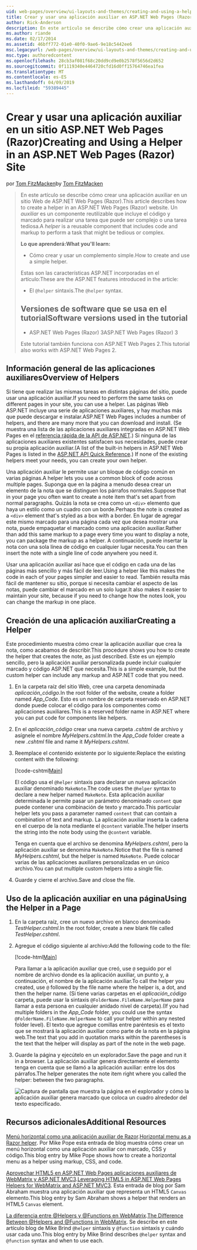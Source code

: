 ```yaml
---
uid: web-pages/overview/ui-layouts-and-themes/creating-and-using-a-helper-in-an-aspnet-web-pages-site
title: Crear y usar una aplicación auxiliar en ASP.NET Web Pages (Razor) sitio | Microsoft Docs
author: Rick-Anderson
description: En este artículo se describe cómo crear una aplicación auxiliar en un sitio Web de ASP.NET Web Pages (Razor). Una aplicación auxiliar es un componente reutilizable que incluye el código y el marcado para rendimiento...
ms.author: riande
ms.date: 02/17/2014
ms.assetid: 46bff772-01e0-40f0-9ae6-9e18c5442ee6
msc.legacyurl: /web-pages/overview/ui-layouts-and-themes/creating-and-using-a-helper-in-an-aspnet-web-pages-site
msc.type: authoredcontent
ms.openlocfilehash: 28cb3af081f68c20dd9cd9e0b2578f5656d2d652
ms.sourcegitcommit: 0f1119340e4464720cfd16d0ff15764746ea1fea
ms.translationtype: MT
ms.contentlocale: es-ES
ms.lasthandoff: 04/09/2019
ms.locfileid: "59389445"
---
```

# <a name="creating-and-using-a-helper-in-an-aspnet-web-pages-razor-site"></a><span data-ttu-id="0d1b7-104">Crear y usar una aplicación auxiliar en un sitio ASP.NET Web Pages (Razor)</span><span class="sxs-lookup"><span data-stu-id="0d1b7-104">Creating and Using a Helper in an ASP.NET Web Pages (Razor) Site</span></span>

<span data-ttu-id="0d1b7-105">por [Tom FitzMacken](https://github.com/tfitzmac)</span><span class="sxs-lookup"><span data-stu-id="0d1b7-105">by [Tom FitzMacken](https://github.com/tfitzmac)</span></span>

> <span data-ttu-id="0d1b7-106">En este artículo se describe cómo crear una aplicación auxiliar en un sitio Web de ASP.NET Web Pages (Razor).</span><span class="sxs-lookup"><span data-stu-id="0d1b7-106">This article describes how to create a helper in an ASP.NET Web Pages (Razor) website.</span></span> <span data-ttu-id="0d1b7-107">Un *auxiliar* es un componente reutilizable que incluye el código y marcado para realizar una tarea que puede ser complejo o una tarea tediosa.</span><span class="sxs-lookup"><span data-stu-id="0d1b7-107">A *helper* is a reusable component that includes code and markup to perform a task that might be tedious or complex.</span></span>
> 
> **<span data-ttu-id="0d1b7-108">Lo que aprenderá:</span><span class="sxs-lookup"><span data-stu-id="0d1b7-108">What you'll learn:</span></span>** 
> 
> - <span data-ttu-id="0d1b7-109">Cómo crear y usar un complemento simple.</span><span class="sxs-lookup"><span data-stu-id="0d1b7-109">How to create and use a simple helper.</span></span>
> 
> <span data-ttu-id="0d1b7-110">Estas son las características ASP.NET incorporadas en el artículo:</span><span class="sxs-lookup"><span data-stu-id="0d1b7-110">These are the ASP.NET features introduced in the article:</span></span>
> 
> - <span data-ttu-id="0d1b7-111">El `@helper` sintaxis.</span><span class="sxs-lookup"><span data-stu-id="0d1b7-111">The `@helper` syntax.</span></span>
>   
> 
> ## <a name="software-versions-used-in-the-tutorial"></a><span data-ttu-id="0d1b7-112">Versiones de software que se usa en el tutorial</span><span class="sxs-lookup"><span data-stu-id="0d1b7-112">Software versions used in the tutorial</span></span>
> 
> 
> - <span data-ttu-id="0d1b7-113">ASP.NET Web Pages (Razor) 3</span><span class="sxs-lookup"><span data-stu-id="0d1b7-113">ASP.NET Web Pages (Razor) 3</span></span>
>   
> 
> <span data-ttu-id="0d1b7-114">Este tutorial también funciona con ASP.NET Web Pages 2.</span><span class="sxs-lookup"><span data-stu-id="0d1b7-114">This tutorial also works with ASP.NET Web Pages 2.</span></span>


## <a name="overview-of-helpers"></a><span data-ttu-id="0d1b7-115">Información general de las aplicaciones auxiliares</span><span class="sxs-lookup"><span data-stu-id="0d1b7-115">Overview of Helpers</span></span>

<span data-ttu-id="0d1b7-116">Si tiene que realizar las mismas tareas en distintas páginas del sitio, puede usar una aplicación auxiliar.</span><span class="sxs-lookup"><span data-stu-id="0d1b7-116">If you need to perform the same tasks on different pages in your site, you can use a helper.</span></span> <span data-ttu-id="0d1b7-117">Las páginas Web ASP.NET incluye una serie de aplicaciones auxiliares, y hay muchas más que puede descargar e instalar.</span><span class="sxs-lookup"><span data-stu-id="0d1b7-117">ASP.NET Web Pages includes a number of helpers, and there are many more that you can download and install.</span></span> <span data-ttu-id="0d1b7-118">(Se muestra una lista de las aplicaciones auxiliares integradas en ASP.NET Web Pages en el [referencia rápida de la API de ASP.NET](https://go.microsoft.com/fwlink/?LinkId=202907).) Si ninguna de las aplicaciones auxiliares existentes satisfacen sus necesidades, puede crear su propia aplicación auxiliar.</span><span class="sxs-lookup"><span data-stu-id="0d1b7-118">(A list of the built-in helpers in ASP.NET Web Pages is listed in the [ASP.NET API Quick Reference](https://go.microsoft.com/fwlink/?LinkId=202907).) If none of the existing helpers meet your needs, you can create your own helper.</span></span>

<span data-ttu-id="0d1b7-119">Una aplicación auxiliar le permite usar un bloque de código común en varias páginas.</span><span class="sxs-lookup"><span data-stu-id="0d1b7-119">A helper lets you use a common block of code across multiple pages.</span></span> <span data-ttu-id="0d1b7-120">Suponga que en la página a menudo desea crear un elemento de la nota que se distinguen los párrafos normales.</span><span class="sxs-lookup"><span data-stu-id="0d1b7-120">Suppose that in your page you often want to create a note item that's set apart from normal paragraphs.</span></span> <span data-ttu-id="0d1b7-121">Quizás la nota se crea como un `<div>` elemento que haya un estilo como un cuadro con un borde.</span><span class="sxs-lookup"><span data-stu-id="0d1b7-121">Perhaps the note is created as a `<div>` element that's styled as a box with a border.</span></span> <span data-ttu-id="0d1b7-122">En lugar de agregar este mismo marcado para una página cada vez que desea mostrar una nota, puede empaquetar el marcado como una aplicación auxiliar.</span><span class="sxs-lookup"><span data-stu-id="0d1b7-122">Rather than add this same markup to a page every time you want to display a note, you can package the markup as a helper.</span></span> <span data-ttu-id="0d1b7-123">A continuación, puede insertar la nota con una sola línea de código en cualquier lugar necesita.</span><span class="sxs-lookup"><span data-stu-id="0d1b7-123">You can then insert the note with a single line of code anywhere you need it.</span></span>

<span data-ttu-id="0d1b7-124">Usar una aplicación auxiliar así hace que el código en cada una de las páginas más sencillo y más fácil de leer.</span><span class="sxs-lookup"><span data-stu-id="0d1b7-124">Using a helper like this makes the code in each of your pages simpler and easier to read.</span></span> <span data-ttu-id="0d1b7-125">También resulta más fácil de mantener su sitio, porque si necesita cambiar el aspecto de las notas, puede cambiar el marcado en un solo lugar.</span><span class="sxs-lookup"><span data-stu-id="0d1b7-125">It also makes it easier to maintain your site, because if you need to change how the notes look, you can change the markup in one place.</span></span>

## <a name="creating-a-helper"></a><span data-ttu-id="0d1b7-126">Creación de una aplicación auxiliar</span><span class="sxs-lookup"><span data-stu-id="0d1b7-126">Creating a Helper</span></span>

<span data-ttu-id="0d1b7-127">Este procedimiento muestra cómo crear la aplicación auxiliar que crea la nota, como acabamos de describir.</span><span class="sxs-lookup"><span data-stu-id="0d1b7-127">This procedure shows you how to create the helper that creates the note, as just described.</span></span> <span data-ttu-id="0d1b7-128">Este es un ejemplo sencillo, pero la aplicación auxiliar personalizada puede incluir cualquier marcado y código ASP.NET que necesita.</span><span class="sxs-lookup"><span data-stu-id="0d1b7-128">This is a simple example, but the custom helper can include any markup and ASP.NET code that you need.</span></span>

1. <span data-ttu-id="0d1b7-129">En la carpeta raíz del sitio Web, cree una carpeta denominada *aplicación\_código*.</span><span class="sxs-lookup"><span data-stu-id="0d1b7-129">In the root folder of the website, create a folder named *App\_Code*.</span></span> <span data-ttu-id="0d1b7-130">Esto es un nombre de carpeta reservado en ASP.NET donde puede colocar el código para los componentes como aplicaciones auxiliares.</span><span class="sxs-lookup"><span data-stu-id="0d1b7-130">This is a reserved folder name in ASP.NET where you can put code for components like helpers.</span></span>
2. <span data-ttu-id="0d1b7-131">En el *aplicación\_código* crear una nueva carpeta *.cshtml* de archivo y asígnele el nombre *MyHelpers.cshtml*.</span><span class="sxs-lookup"><span data-stu-id="0d1b7-131">In the *App\_Code* folder create a new *.cshtml* file and name it *MyHelpers.cshtml*.</span></span>
3. <span data-ttu-id="0d1b7-132">Reemplace el contenido existente por lo siguiente:</span><span class="sxs-lookup"><span data-stu-id="0d1b7-132">Replace the existing content with the following:</span></span>

    [!code-cshtml[Main](creating-and-using-a-helper-in-an-aspnet-web-pages-site/samples/sample1.cshtml)]

    <span data-ttu-id="0d1b7-133">El código usa el `@helper` sintaxis para declarar un nueva aplicación auxiliar denominado `MakeNote`.</span><span class="sxs-lookup"><span data-stu-id="0d1b7-133">The code uses the `@helper` syntax to declare a new helper named `MakeNote`.</span></span> <span data-ttu-id="0d1b7-134">Esta aplicación auxiliar determinada le permite pasar un parámetro denominado `content` que puede contener una combinación de texto y marcado.</span><span class="sxs-lookup"><span data-stu-id="0d1b7-134">This particular helper lets you pass a parameter named `content` that can contain a combination of text and markup.</span></span> <span data-ttu-id="0d1b7-135">La aplicación auxiliar inserta la cadena en el cuerpo de la nota mediante el `@content` variable.</span><span class="sxs-lookup"><span data-stu-id="0d1b7-135">The helper inserts the string into the note body using the `@content` variable.</span></span>

    <span data-ttu-id="0d1b7-136">Tenga en cuenta que el archivo se denomina *MyHelpers.cshtml*, pero la aplicación auxiliar se denomina `MakeNote`.</span><span class="sxs-lookup"><span data-stu-id="0d1b7-136">Notice that the file is named *MyHelpers.cshtml*, but the helper is named `MakeNote`.</span></span> <span data-ttu-id="0d1b7-137">Puede colocar varias de las aplicaciones auxiliares personalizadas en un único archivo.</span><span class="sxs-lookup"><span data-stu-id="0d1b7-137">You can put multiple custom helpers into a single file.</span></span>
4. <span data-ttu-id="0d1b7-138">Guarde y cierre el archivo.</span><span class="sxs-lookup"><span data-stu-id="0d1b7-138">Save and close the file.</span></span>

## <a name="using-the-helper-in-a-page"></a><span data-ttu-id="0d1b7-139">Uso de la aplicación auxiliar en una página</span><span class="sxs-lookup"><span data-stu-id="0d1b7-139">Using the Helper in a Page</span></span>

1. <span data-ttu-id="0d1b7-140">En la carpeta raíz, cree un nuevo archivo en blanco denominado *TestHelper.cshtml*.</span><span class="sxs-lookup"><span data-stu-id="0d1b7-140">In the root folder, create a new blank file called *TestHelper.cshtml*.</span></span>
2. <span data-ttu-id="0d1b7-141">Agregue el código siguiente al archivo:</span><span class="sxs-lookup"><span data-stu-id="0d1b7-141">Add the following code to the file:</span></span>

    [!code-html[Main](creating-and-using-a-helper-in-an-aspnet-web-pages-site/samples/sample2.html)]

    <span data-ttu-id="0d1b7-142">Para llamar a la aplicación auxiliar que creó, use `@` seguido por el nombre de archivo donde es la aplicación auxiliar, un punto y, a continuación, el nombre de la aplicación auxiliar.</span><span class="sxs-lookup"><span data-stu-id="0d1b7-142">To call the helper you created, use `@` followed by the file name where the helper is, a dot, and then the helper name.</span></span> <span data-ttu-id="0d1b7-143">(Si tiene varias carpetas en el *aplicación\_código* carpeta, puede usar la sintaxis `@FolderName.FileName.HelperName` para llamar a esta persona en cualquier anidado nivel de carpeta).</span><span class="sxs-lookup"><span data-stu-id="0d1b7-143">(If you had multiple folders in the *App\_Code* folder, you could use the syntax `@FolderName.FileName.HelperName` to call your helper within any nested folder level).</span></span> <span data-ttu-id="0d1b7-144">El texto que agregue comillas entre paréntesis es el texto que se mostrará la aplicación auxiliar como parte de la nota en la página web.</span><span class="sxs-lookup"><span data-stu-id="0d1b7-144">The text that you add in quotation marks within the parentheses is the text that the helper will display as part of the note in the web page.</span></span>
3. <span data-ttu-id="0d1b7-145">Guarde la página y ejecútelo en un explorador.</span><span class="sxs-lookup"><span data-stu-id="0d1b7-145">Save the page and run it in a browser.</span></span> <span data-ttu-id="0d1b7-146">La aplicación auxiliar genera directamente el elemento tenga en cuenta que se llamó a la aplicación auxiliar: entre los dos párrafos.</span><span class="sxs-lookup"><span data-stu-id="0d1b7-146">The helper generates the note item right where you called the helper: between the two paragraphs.</span></span>

    ![Captura de pantalla que muestra la página en el explorador y cómo la aplicación auxiliar genera marcado que coloca un cuadro alrededor del texto especificado.](creating-and-using-a-helper-in-an-aspnet-web-pages-site/_static/image1.jpg)

## <a name="additional-resources"></a><span data-ttu-id="0d1b7-148">Recursos adicionales</span><span class="sxs-lookup"><span data-stu-id="0d1b7-148">Additional Resources</span></span>


<span data-ttu-id="0d1b7-149">[Menú horizontal como una aplicación auxiliar de Razor](http://mikepope.com/blog/DisplayBlog.aspx?permalink=2341).</span><span class="sxs-lookup"><span data-stu-id="0d1b7-149">[Horizontal menu as a Razor helper](http://mikepope.com/blog/DisplayBlog.aspx?permalink=2341).</span></span> <span data-ttu-id="0d1b7-150">Por Mike Pope esta entrada de blog muestra cómo crear un menú horizontal como una aplicación auxiliar con marcado, CSS y código.</span><span class="sxs-lookup"><span data-stu-id="0d1b7-150">This blog entry by Mike Pope shows how to create a horizontal menu as a helper using markup, CSS, and code.</span></span>

<span data-ttu-id="0d1b7-151">[Aprovechar HTML5 en ASP.NET Web Pages aplicaciones auxiliares de WebMatrix y ASP.NET MVC3](http://geekswithblogs.net/wildturtle/archive/2010/11/08/html5-in-asp.net-web-pages-helpers-for-webmatrix-and_aspnet_mvc3.aspx).</span><span class="sxs-lookup"><span data-stu-id="0d1b7-151">[Leveraging HTML5 in ASP.NET Web Pages Helpers for WebMatrix and ASP.NET MVC3](http://geekswithblogs.net/wildturtle/archive/2010/11/08/html5-in-asp.net-web-pages-helpers-for-webmatrix-and_aspnet_mvc3.aspx).</span></span> <span data-ttu-id="0d1b7-152">Esta entrada de blog por Sam Abraham muestra una aplicación auxiliar que representa un HTML5 `Canvas` elemento.</span><span class="sxs-lookup"><span data-stu-id="0d1b7-152">This blog entry by Sam Abraham shows a helper that renders an HTML5 `Canvas` element.</span></span>

<span data-ttu-id="0d1b7-153">[La diferencia entre @Helpers y @Functions en WebMatrix](http://www.mikesdotnetting.com/Article/173/The-Difference-Between-@Helpers-and-@Functions-In-WebMatrix).</span><span class="sxs-lookup"><span data-stu-id="0d1b7-153">[The Difference Between @Helpers and @Functions in WebMatrix](http://www.mikesdotnetting.com/Article/173/The-Difference-Between-@Helpers-and-@Functions-In-WebMatrix).</span></span> <span data-ttu-id="0d1b7-154">Se describe en este artículo blog de Mike Brind `@helper` sintaxis y `@function` sintaxis y cuándo usar cada uno.</span><span class="sxs-lookup"><span data-stu-id="0d1b7-154">This blog entry by Mike Brind describes `@helper` syntax and `@function` syntax and when to use each.</span></span>
